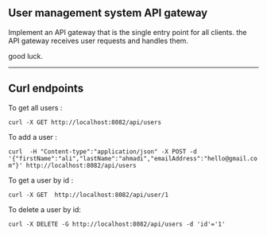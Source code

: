 ## User management system API gateway
Implement an API gateway that is the single entry point for all clients.
the API gateway receives user requests and handles them. 

good luck.
___
## Curl endpoints
 To get all users : 
 
 `curl -X GET http://localhost:8082/api/users`
 
 To add a user :
 
 `curl  -H "Content-type":"application/json" -X POST -d '{"firstName":"ali","lastName":"ahmadi","emailAddress":"hello@gmail.com"}' http://localhost:8082/api/users`
 
 To get a user by id :
 
 `curl -X GET  http://localhost:8082/api/user/1`
 
 To delete a user by id:
 
 `curl -X DELETE -G http://localhost:8082/api/users -d 'id'='1' `